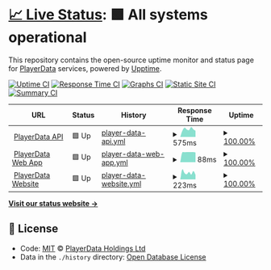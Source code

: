 # [📈 Live Status](https://status.playerdata.co.uk): <!--live status--> **🟩 All systems operational**

This repository contains the open-source uptime monitor and status page for [PlayerData](https://www.playerdata.co.uk) services, powered by [Upptime](https://github.com/upptime/upptime).

[![Uptime CI](https://github.com/ball-hayden/playerdata-status/workflows/Uptime%20CI/badge.svg)](https://github.com/ball-hayden/playerdata-status/actions?query=workflow%3A%22Uptime+CI%22)
[![Response Time CI](https://github.com/ball-hayden/playerdata-status/workflows/Response%20Time%20CI/badge.svg)](https://github.com/ball-hayden/playerdata-status/actions?query=workflow%3A%22Response+Time+CI%22)
[![Graphs CI](https://github.com/ball-hayden/playerdata-status/workflows/Graphs%20CI/badge.svg)](https://github.com/ball-hayden/playerdata-status/actions?query=workflow%3A%22Graphs+CI%22)
[![Static Site CI](https://github.com/ball-hayden/playerdata-status/workflows/Static%20Site%20CI/badge.svg)](https://github.com/ball-hayden/playerdata-status/actions?query=workflow%3A%22Static+Site+CI%22)
[![Summary CI](https://github.com/ball-hayden/playerdata-status/workflows/Summary%20CI/badge.svg)](https://github.com/ball-hayden/playerdata-status/actions?query=workflow%3A%22Summary+CI%22)

<!--start: status pages-->
<!-- This summary is generated by Upptime (https://github.com/upptime/upptime) -->
<!-- Do not edit this manually, your changes will be overwritten -->
<!-- prettier-ignore -->
| URL | Status | History | Response Time | Uptime |
| --- | ------ | ------- | ------------- | ------ |
| <img alt="" src="https://favicons.githubusercontent.com/app.playerdata.co.uk" height="13"> [PlayerData API](https://app.playerdata.co.uk/api/liveness) | 🟩 Up | [player-data-api.yml](https://github.com/PlayerData/playerdata-status/commits/HEAD/history/player-data-api.yml) | <details><summary><img alt="Response time graph" src="./graphs/player-data-api/response-time-week.png" height="20"> 575ms</summary><br><a href="https://status.playerdata.co.uk/history/player-data-api"><img alt="Response time 789" src="https://img.shields.io/endpoint?url=https%3A%2F%2Fraw.githubusercontent.com%2FPlayerData%2Fplayerdata-status%2FHEAD%2Fapi%2Fplayer-data-api%2Fresponse-time.json"></a><br><a href="https://status.playerdata.co.uk/history/player-data-api"><img alt="24-hour response time 378" src="https://img.shields.io/endpoint?url=https%3A%2F%2Fraw.githubusercontent.com%2FPlayerData%2Fplayerdata-status%2FHEAD%2Fapi%2Fplayer-data-api%2Fresponse-time-day.json"></a><br><a href="https://status.playerdata.co.uk/history/player-data-api"><img alt="7-day response time 575" src="https://img.shields.io/endpoint?url=https%3A%2F%2Fraw.githubusercontent.com%2FPlayerData%2Fplayerdata-status%2FHEAD%2Fapi%2Fplayer-data-api%2Fresponse-time-week.json"></a><br><a href="https://status.playerdata.co.uk/history/player-data-api"><img alt="30-day response time 1052" src="https://img.shields.io/endpoint?url=https%3A%2F%2Fraw.githubusercontent.com%2FPlayerData%2Fplayerdata-status%2FHEAD%2Fapi%2Fplayer-data-api%2Fresponse-time-month.json"></a><br><a href="https://status.playerdata.co.uk/history/player-data-api"><img alt="1-year response time 789" src="https://img.shields.io/endpoint?url=https%3A%2F%2Fraw.githubusercontent.com%2FPlayerData%2Fplayerdata-status%2FHEAD%2Fapi%2Fplayer-data-api%2Fresponse-time-year.json"></a></details> | <details><summary><a href="https://status.playerdata.co.uk/history/player-data-api">100.00%</a></summary><a href="https://status.playerdata.co.uk/history/player-data-api"><img alt="All-time uptime 99.94%" src="https://img.shields.io/endpoint?url=https%3A%2F%2Fraw.githubusercontent.com%2FPlayerData%2Fplayerdata-status%2FHEAD%2Fapi%2Fplayer-data-api%2Fuptime.json"></a><br><a href="https://status.playerdata.co.uk/history/player-data-api"><img alt="24-hour uptime 100.00%" src="https://img.shields.io/endpoint?url=https%3A%2F%2Fraw.githubusercontent.com%2FPlayerData%2Fplayerdata-status%2FHEAD%2Fapi%2Fplayer-data-api%2Fuptime-day.json"></a><br><a href="https://status.playerdata.co.uk/history/player-data-api"><img alt="7-day uptime 100.00%" src="https://img.shields.io/endpoint?url=https%3A%2F%2Fraw.githubusercontent.com%2FPlayerData%2Fplayerdata-status%2FHEAD%2Fapi%2Fplayer-data-api%2Fuptime-week.json"></a><br><a href="https://status.playerdata.co.uk/history/player-data-api"><img alt="30-day uptime 100.00%" src="https://img.shields.io/endpoint?url=https%3A%2F%2Fraw.githubusercontent.com%2FPlayerData%2Fplayerdata-status%2FHEAD%2Fapi%2Fplayer-data-api%2Fuptime-month.json"></a><br><a href="https://status.playerdata.co.uk/history/player-data-api"><img alt="1-year uptime 99.94%" src="https://img.shields.io/endpoint?url=https%3A%2F%2Fraw.githubusercontent.com%2FPlayerData%2Fplayerdata-status%2FHEAD%2Fapi%2Fplayer-data-api%2Fuptime-year.json"></a></details>
| <img alt="" src="https://favicons.githubusercontent.com/app.playerdata.co.uk" height="13"> [PlayerData Web App](https://app.playerdata.co.uk) | 🟩 Up | [player-data-web-app.yml](https://github.com/PlayerData/playerdata-status/commits/HEAD/history/player-data-web-app.yml) | <details><summary><img alt="Response time graph" src="./graphs/player-data-web-app/response-time-week.png" height="20"> 88ms</summary><br><a href="https://status.playerdata.co.uk/history/player-data-web-app"><img alt="Response time 90" src="https://img.shields.io/endpoint?url=https%3A%2F%2Fraw.githubusercontent.com%2FPlayerData%2Fplayerdata-status%2FHEAD%2Fapi%2Fplayer-data-web-app%2Fresponse-time.json"></a><br><a href="https://status.playerdata.co.uk/history/player-data-web-app"><img alt="24-hour response time 89" src="https://img.shields.io/endpoint?url=https%3A%2F%2Fraw.githubusercontent.com%2FPlayerData%2Fplayerdata-status%2FHEAD%2Fapi%2Fplayer-data-web-app%2Fresponse-time-day.json"></a><br><a href="https://status.playerdata.co.uk/history/player-data-web-app"><img alt="7-day response time 88" src="https://img.shields.io/endpoint?url=https%3A%2F%2Fraw.githubusercontent.com%2FPlayerData%2Fplayerdata-status%2FHEAD%2Fapi%2Fplayer-data-web-app%2Fresponse-time-week.json"></a><br><a href="https://status.playerdata.co.uk/history/player-data-web-app"><img alt="30-day response time 88" src="https://img.shields.io/endpoint?url=https%3A%2F%2Fraw.githubusercontent.com%2FPlayerData%2Fplayerdata-status%2FHEAD%2Fapi%2Fplayer-data-web-app%2Fresponse-time-month.json"></a><br><a href="https://status.playerdata.co.uk/history/player-data-web-app"><img alt="1-year response time 90" src="https://img.shields.io/endpoint?url=https%3A%2F%2Fraw.githubusercontent.com%2FPlayerData%2Fplayerdata-status%2FHEAD%2Fapi%2Fplayer-data-web-app%2Fresponse-time-year.json"></a></details> | <details><summary><a href="https://status.playerdata.co.uk/history/player-data-web-app">100.00%</a></summary><a href="https://status.playerdata.co.uk/history/player-data-web-app"><img alt="All-time uptime 99.99%" src="https://img.shields.io/endpoint?url=https%3A%2F%2Fraw.githubusercontent.com%2FPlayerData%2Fplayerdata-status%2FHEAD%2Fapi%2Fplayer-data-web-app%2Fuptime.json"></a><br><a href="https://status.playerdata.co.uk/history/player-data-web-app"><img alt="24-hour uptime 100.00%" src="https://img.shields.io/endpoint?url=https%3A%2F%2Fraw.githubusercontent.com%2FPlayerData%2Fplayerdata-status%2FHEAD%2Fapi%2Fplayer-data-web-app%2Fuptime-day.json"></a><br><a href="https://status.playerdata.co.uk/history/player-data-web-app"><img alt="7-day uptime 100.00%" src="https://img.shields.io/endpoint?url=https%3A%2F%2Fraw.githubusercontent.com%2FPlayerData%2Fplayerdata-status%2FHEAD%2Fapi%2Fplayer-data-web-app%2Fuptime-week.json"></a><br><a href="https://status.playerdata.co.uk/history/player-data-web-app"><img alt="30-day uptime 100.00%" src="https://img.shields.io/endpoint?url=https%3A%2F%2Fraw.githubusercontent.com%2FPlayerData%2Fplayerdata-status%2FHEAD%2Fapi%2Fplayer-data-web-app%2Fuptime-month.json"></a><br><a href="https://status.playerdata.co.uk/history/player-data-web-app"><img alt="1-year uptime 99.99%" src="https://img.shields.io/endpoint?url=https%3A%2F%2Fraw.githubusercontent.com%2FPlayerData%2Fplayerdata-status%2FHEAD%2Fapi%2Fplayer-data-web-app%2Fuptime-year.json"></a></details>
| <img alt="" src="https://favicons.githubusercontent.com/www.playerdata.co.uk" height="13"> [PlayerData Website](https://www.playerdata.co.uk) | 🟩 Up | [player-data-website.yml](https://github.com/PlayerData/playerdata-status/commits/HEAD/history/player-data-website.yml) | <details><summary><img alt="Response time graph" src="./graphs/player-data-website/response-time-week.png" height="20"> 223ms</summary><br><a href="https://status.playerdata.co.uk/history/player-data-website"><img alt="Response time 314" src="https://img.shields.io/endpoint?url=https%3A%2F%2Fraw.githubusercontent.com%2FPlayerData%2Fplayerdata-status%2FHEAD%2Fapi%2Fplayer-data-website%2Fresponse-time.json"></a><br><a href="https://status.playerdata.co.uk/history/player-data-website"><img alt="24-hour response time 345" src="https://img.shields.io/endpoint?url=https%3A%2F%2Fraw.githubusercontent.com%2FPlayerData%2Fplayerdata-status%2FHEAD%2Fapi%2Fplayer-data-website%2Fresponse-time-day.json"></a><br><a href="https://status.playerdata.co.uk/history/player-data-website"><img alt="7-day response time 223" src="https://img.shields.io/endpoint?url=https%3A%2F%2Fraw.githubusercontent.com%2FPlayerData%2Fplayerdata-status%2FHEAD%2Fapi%2Fplayer-data-website%2Fresponse-time-week.json"></a><br><a href="https://status.playerdata.co.uk/history/player-data-website"><img alt="30-day response time 277" src="https://img.shields.io/endpoint?url=https%3A%2F%2Fraw.githubusercontent.com%2FPlayerData%2Fplayerdata-status%2FHEAD%2Fapi%2Fplayer-data-website%2Fresponse-time-month.json"></a><br><a href="https://status.playerdata.co.uk/history/player-data-website"><img alt="1-year response time 314" src="https://img.shields.io/endpoint?url=https%3A%2F%2Fraw.githubusercontent.com%2FPlayerData%2Fplayerdata-status%2FHEAD%2Fapi%2Fplayer-data-website%2Fresponse-time-year.json"></a></details> | <details><summary><a href="https://status.playerdata.co.uk/history/player-data-website">100.00%</a></summary><a href="https://status.playerdata.co.uk/history/player-data-website"><img alt="All-time uptime 99.98%" src="https://img.shields.io/endpoint?url=https%3A%2F%2Fraw.githubusercontent.com%2FPlayerData%2Fplayerdata-status%2FHEAD%2Fapi%2Fplayer-data-website%2Fuptime.json"></a><br><a href="https://status.playerdata.co.uk/history/player-data-website"><img alt="24-hour uptime 100.00%" src="https://img.shields.io/endpoint?url=https%3A%2F%2Fraw.githubusercontent.com%2FPlayerData%2Fplayerdata-status%2FHEAD%2Fapi%2Fplayer-data-website%2Fuptime-day.json"></a><br><a href="https://status.playerdata.co.uk/history/player-data-website"><img alt="7-day uptime 100.00%" src="https://img.shields.io/endpoint?url=https%3A%2F%2Fraw.githubusercontent.com%2FPlayerData%2Fplayerdata-status%2FHEAD%2Fapi%2Fplayer-data-website%2Fuptime-week.json"></a><br><a href="https://status.playerdata.co.uk/history/player-data-website"><img alt="30-day uptime 100.00%" src="https://img.shields.io/endpoint?url=https%3A%2F%2Fraw.githubusercontent.com%2FPlayerData%2Fplayerdata-status%2FHEAD%2Fapi%2Fplayer-data-website%2Fuptime-month.json"></a><br><a href="https://status.playerdata.co.uk/history/player-data-website"><img alt="1-year uptime 99.98%" src="https://img.shields.io/endpoint?url=https%3A%2F%2Fraw.githubusercontent.com%2FPlayerData%2Fplayerdata-status%2FHEAD%2Fapi%2Fplayer-data-website%2Fuptime-year.json"></a></details>

<!--end: status pages-->

[**Visit our status website →**](https://status.playerdata.co.uk)

## 📄 License

- Code: [MIT](./LICENSE) © [PlayerData Holdings Ltd](https://www.playerdata.co.uk)
- Data in the `./history` directory: [Open Database License](https://opendatacommons.org/licenses/odbl/1-0/)
